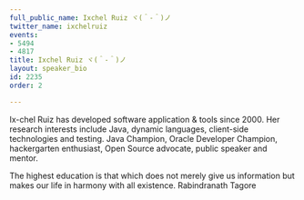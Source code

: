 ```yaml
---
full_public_name: Ixchel Ruiz ヾ(＾-＾)ノ
twitter_name: ixchelruiz
events:
- 5494
- 4817
title: Ixchel Ruiz ヾ(＾-＾)ノ
layout: speaker_bio
id: 2235
order: 2

---
```

Ix-chel Ruiz has developed software application & tools since 2000. Her research interests include Java, dynamic languages, client-side technologies and testing. Java Champion, Oracle Developer Champion, hackergarten enthusiast, Open Source advocate, public speaker and mentor.

The highest education is that which does not merely give us information but makes our life in harmony with all existence.
Rabindranath Tagore